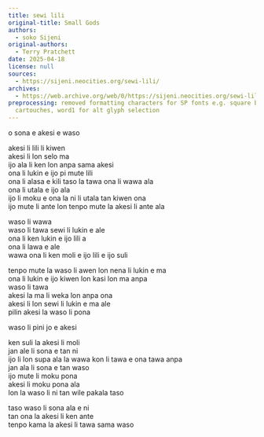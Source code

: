 ```yaml
---
title: sewi lili
original-title: Small Gods
authors:
  - soko Sijeni
original-authors:
  - Terry Pratchett
date: 2025-04-18
license: null
sources:
  - https://sijeni.neocities.org/sewi-lili/
archives:
  - https://web.archive.org/web/0/https://sijeni.neocities.org/sewi-lili/
preprocessing: removed formatting characters for SP fonts e.g. square brackets for
  cartouches, word1 for alt glyph selection
---
```


o sona e akesi e waso

akesi li lili li kiwen  
akesi li lon selo ma  
ijo ala li ken lon anpa sama akesi  
ona li lukin e ijo pi mute lili  
ona li alasa e kili taso la tawa ona li wawa ala  
ona li utala e ijo ala  
ijo li moku e ona la ni li utala tan kiwen ona  
ijo mute li ante lon tenpo mute la akesi li ante ala

waso li wawa  
waso li tawa sewi li lukin e ale  
ona li ken lukin e ijo lili a  
ona li lawa e ale  
wawa ona li ken moli e ijo lili e ijo suli

tenpo mute la waso li awen lon nena li lukin e ma  
ona li lukin e ijo kiwen lon kasi lon ma anpa  
waso li tawa  
akesi la ma li weka lon anpa ona  
akesi li lon sewi li lukin e ma ale  
pilin akesi la waso li pona

waso li pini jo e akesi

ken suli la akesi li moli  
jan ale li sona e tan ni  
ijo li lon supa ala la wawa kon li tawa e ona tawa anpa  
jan ala li sona e tan waso  
ijo mute li moku pona  
akesi li moku pona ala  
lon la waso li ni tan wile pakala taso

taso waso li sona ala e ni  
tan ona la akesi li ken ante  
tenpo kama la akesi li tawa sama waso